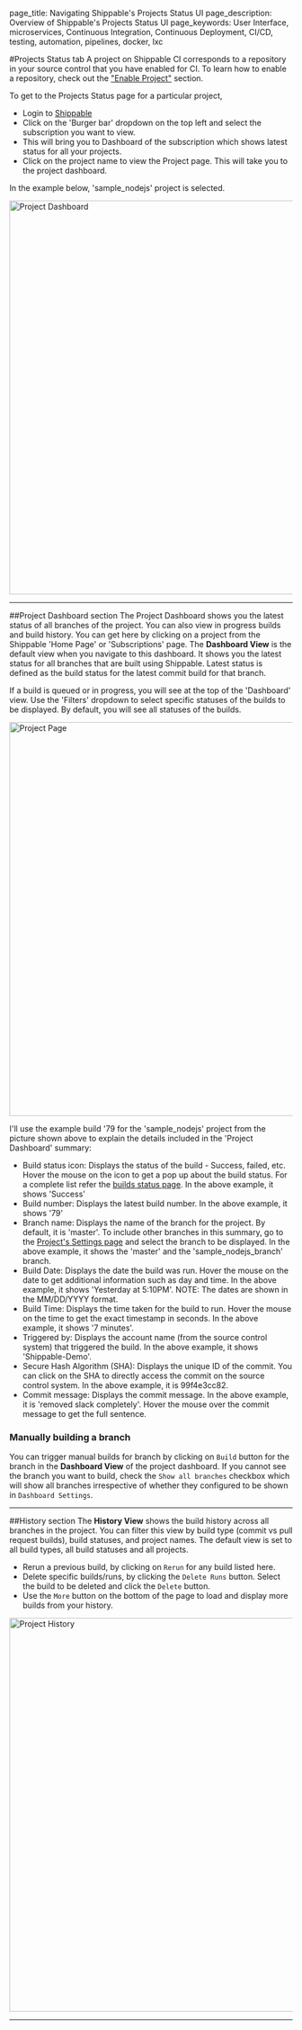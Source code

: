 page_title: Navigating Shippable's Projects Status UI
page_description: Overview of Shippable's Projects Status UI
page_keywords: User Interface, microservices, Continuous Integration, Continuous Deployment, CI/CD, testing, automation, pipelines, docker, lxc

#Projects Status tab
A project on Shippable CI corresponds to a repository in your source control that you have enabled for CI. To learn how to enable a repository, check out the ["Enable Project"](/navigatingUI/subscriptionsCI//#enable-project) section.

To get to the Projects Status page for a particular project,

- Login to [Shippable](https://app.shippable.com)
- Click on the 'Burger bar' dropdown on the top left and select the subscription you want to view.
- This will bring you to Dashboard of the subscription which shows latest status for all your projects.
- Click on the project name to view the Project page. This will take you to the project dashboard.

In the example below, 'sample_nodejs' project is selected.

<img src="../images/projectsDashboardMv.gif" alt="Project Dashboard" style="width:700px;"/>

---

##Project Dashboard section
The Project Dashboard shows you the latest status of all branches of the project. You can also view in progress builds and build history. You can get here by clicking on a project from the Shippable 'Home Page' or 'Subscriptions' page. The **Dashboard View** is the default view when you navigate to this dashboard. It shows you the latest status for all branches that are built using Shippable. Latest status is defined as the build status for the latest commit build for that branch.

If a build is queued or in progress, you will see at the top of the 'Dashboard' view. Use the 'Filters' dropdown to select specific statuses of the builds to be displayed. By default, you will see all statuses of the builds.

<img src="../images/projectHomePage.png" alt="Project Page" style="width:700px;"/>

I'll use the example build '79 for the 'sample_nodejs' project from the picture shown above to explain the details included in the 'Project Dashboard' summary:

- Build status icon: Displays the status of the build - Success, failed, etc. Hover the mouse on the icon to get a pop up about the build status. For a complete list refer the [builds status page](buildOverview/#build-status). In the above example, it shows 'Success'
- Build number: Displays the latest build number. In the above example, it shows '79'
- Branch name: Displays the name of the branch for the project. By default, it is 'master'. To include other branches in this summary, go to the [Project's Settings page](/NavigatingUI/projectSettings/#dashboard-settings) and select the branch to be displayed. In the above example, it shows the 'master' and the 'sample_nodejs_branch' branch.
- Build Date: Displays the date the build was run. Hover the mouse on the date to get additional information such as day and time. In the above example, it shows 'Yesterday at 5:10PM'. NOTE: The dates are shown in the MM/DD/YYYY format.
- Build Time: Displays the time taken for the build to run. Hover the mouse on the time to get the exact timestamp in seconds. In the above example, it shows '7 minutes'.
- Triggered by: Displays the account name (from the source control system) that triggered the build. In the above example, it shows 'Shippable-Demo'.
- Secure Hash Algorithm (SHA): Displays the unique ID of the commit. You can click on the SHA to directly access the commit on the source control system. In the above example, it is 99f4e3cc82.
- Commit message: Displays the commit message. In the above example, it is 'removed slack completely'. Hover the mouse over the commit message to get the full sentence.

### Manually building a branch
You can trigger manual builds for branch by clicking on `Build` button for the branch in the **Dashboard View** of the project dashboard. If you cannot see the branch you want to build, check the `Show all branches` checkbox which will show all branches irrespective of whether they configured to be shown in `Dashboard Settings`.

---

##History section
The **History View** shows the build history across all branches in the project. You can filter this view by build type (commit vs pull request builds), build statuses, and project names. The default view is set to all build types, all build statuses and all projects.

- Rerun a previous build, by clicking on `Rerun` for any build listed here.
- Delete specific builds/runs, by clicking the `Delete Runs` button. Select the build to be deleted and click the `Delete` button.
- Use the `More` button on the bottom of the page to load and display more builds from your history.

<img src="../images/projectsHistory.png" alt="Project History" style="width:700px;"/>

---
